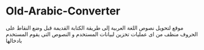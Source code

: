 # Old-Arabic-Converter
موقع لتحويل نصوص اللغة العربية إلى طريقة الكتابة القديمة قبل وضع النقاط على الحروف
منظف من اى عمليات تخزين لبيانات المستخدم و النصوص التى يقوم المستخدم بادخالها
